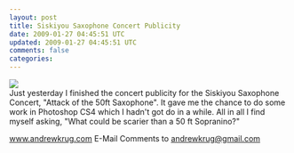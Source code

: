 ```yaml
---           
layout: post
title: Siskiyou Saxophone Concert Publicity
date: 2009-01-27 04:45:51 UTC
updated: 2009-01-27 04:45:51 UTC
comments: false
categories: 
---
```

[![](http://2.bp.blogspot.com/_CqsRlf7vT4Y/SX6RZWmsG8I/AAAAAAAAACk/nG6ejesbWo4/s320/3226684749_52e46048ef_o.jpg)][0]  
Just yesterday I finished the concert publicity for the Siskiyou Saxophone Concert, "Attack of the 50ft Saxophone". It gave me the chance to do some work in Photoshop CS4 which I hadn't got do in a while. All in all I find myself asking, "What could be scarier than a 50 ft Sopranino?"

www.andrewkrug.com E-Mail Comments to andrewkrug@gmail.com

[0]: http://2.bp.blogspot.com/_CqsRlf7vT4Y/SX6RZWmsG8I/AAAAAAAAACk/nG6ejesbWo4/s1600-h/3226684749_52e46048ef_o.jpg